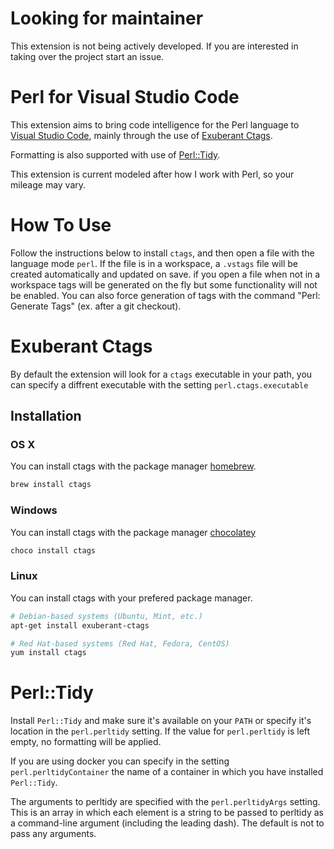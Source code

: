 # Looking for maintainer

This extension is not being actively developed. If you are interested in taking over the project start an issue.

# Perl for Visual Studio Code

This extension aims to bring code intelligence for the Perl language to [Visual Studio Code](https://code.visualstudio.com/), mainly through the use of [Exuberant Ctags](http://ctags.sourceforge.net/).

Formatting is also supported with use of [Perl::Tidy](https://metacpan.org/pod/distribution/Perl-Tidy/lib/Perl/Tidy.pod).

This extension is current modeled after how I work with Perl, so your mileage may vary.

# How To Use

Follow the instructions below to install `ctags`, and then open a file with the language mode `perl`. If the file is in a workspace, a `.vstags` file will be created automatically and updated on save. if you open a file when not in a workspace tags will be generated on the fly but some functionality will not be enabled. You can also force generation of tags with the command "Perl: Generate Tags" (ex. after a git checkout).

# Exuberant Ctags

By default the extension will look for a `ctags` executable in your path, you can specify a diffrent executable with the setting `perl.ctags.executable`

## Installation

### OS X

You can install ctags with the package manager [homebrew](http://brew.sh/).

```sh
brew install ctags
```

### Windows

You can install ctags with the package manager [chocolatey](https://chocolatey.org/)

```sh
choco install ctags
```

### Linux

You can install ctags with your prefered package manager.

```sh
# Debian-based systems (Ubuntu, Mint, etc.)
apt-get install exuberant-ctags

# Red Hat-based systems (Red Hat, Fedora, CentOS)
yum install ctags
```

# Perl::Tidy

Install `Perl::Tidy` and make sure it's available on your `PATH` or specify it's location in the `perl.perltidy` setting. If the value for `perl.perltidy` is left empty, no formatting will be applied.

If you are using docker you can specify in the setting `perl.perltidyContainer` the name of a container in which you have installed `Perl::Tidy`.

The arguments to perltidy are specified with the `perl.perltidyArgs` setting. This is an array in which each element is a string to be passed to perltidy as a command-line argument (including the leading dash). The default is not to pass any arguments.

